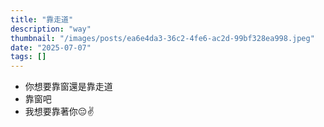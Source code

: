 ```yaml
---
title: "靠走道"
description: "way"
thumbnail: "/images/posts/ea6e4da3-36c2-4fe6-ac2d-99bf328ea998.jpeg"
date: "2025-07-07"
tags: []
---
```

- 你想要靠窗還是靠走道
- 靠窗吧
- 我想要靠著你😔✌️
